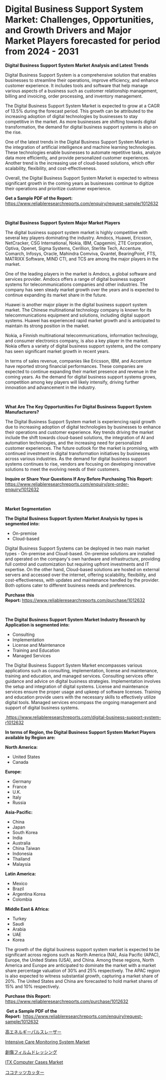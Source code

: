 <p><h1>Digital Business Support System Market: Challenges, Opportunities, and Growth Drivers and Major Market Players forecasted for period from 2024 - 2031</h1></p><p><strong>Digital Business Support System Market Analysis and Latest Trends</strong></p>
<p><p>Digital Business Support System is a comprehensive solution that enables businesses to streamline their operations, improve efficiency, and enhance customer experience. It includes tools and software that help manage various aspects of a business such as customer relationship management, billing and invoicing, order processing, and inventory management.</p><p>The Digital Business Support System Market is expected to grow at a CAGR of 13.5% during the forecast period. This growth can be attributed to the increasing adoption of digital technologies by businesses to stay competitive in the market. As more businesses are shifting towards digital transformation, the demand for digital business support systems is also on the rise.</p><p>One of the latest trends in the Digital Business Support System Market is the integration of artificial intelligence and machine learning technologies. These technologies enable businesses to automate repetitive tasks, analyze data more efficiently, and provide personalized customer experiences. Another trend is the increasing use of cloud-based solutions, which offer scalability, flexibility, and cost-effectiveness.</p><p>Overall, the Digital Business Support System Market is expected to witness significant growth in the coming years as businesses continue to digitize their operations and prioritize customer experience.</p></p>
<p><strong>Get a Sample PDF of the Report:&nbsp;</strong> <a href="https://www.reliableresearchreports.com/enquiry/request-sample/1012632">https://www.reliableresearchreports.com/enquiry/request-sample/1012632</a></p>
<p>&nbsp;</p>
<p><strong>Digital Business Support System Major Market Players</strong></p>
<p><p>The digital business support system market is highly competitive with several key players dominating the industry. Amdocs, Huawei, Ericsson, NetCracker, CSG International, Nokia, IBM, Capgemini, ZTE Corporation, Optiva, Openet, Sigma Systems, Cerillion, Sterlite Tech, Accenture, Comarch, Infosys, Oracle, Mahindra Comviva, Qvantel, BearingPoint, FTS, MATRIXX Software, MIND CTI, and TCS are among the major players in the market.</p><p>One of the leading players in the market is Amdocs, a global software and services provider. Amdocs offers a range of digital business support systems for telecommunications companies and other industries. The company has seen steady market growth over the years and is expected to continue expanding its market share in the future.</p><p>Huawei is another major player in the digital business support system market. The Chinese multinational technology company is known for its telecommunications equipment and solutions, including digital support systems. Huawei has experienced rapid market growth and is anticipated to maintain its strong position in the market.</p><p>Nokia, a Finnish multinational telecommunications, information technology, and consumer electronics company, is also a key player in the market. Nokia offers a variety of digital business support systems, and the company has seen significant market growth in recent years.</p><p>In terms of sales revenue, companies like Ericsson, IBM, and Accenture have reported strong financial performances. These companies are expected to continue expanding their market presence and revenue in the coming years. As the demand for digital business support systems grows, competition among key players will likely intensify, driving further innovation and advancement in the industry.</p></p>
<p>&nbsp;</p>
<p><strong>What Are The Key Opportunities For Digital Business Support System Manufacturers?</strong></p>
<p><p>The Digital Business Support System market is experiencing rapid growth due to increasing adoption of digital technologies by businesses to enhance their operations and customer experience. Key trends driving the market include the shift towards cloud-based solutions, the integration of AI and automation technologies, and the increasing need for personalized customer experiences. The future outlook for the market is promising, with continued investment in digital transformation initiatives by businesses across various industries. As the demand for digital business support systems continues to rise, vendors are focusing on developing innovative solutions to meet the evolving needs of their customers.</p></p>
<p><strong>Inquire or Share Your Questions If Any Before Purchasing This Report:</strong> <a href="https://www.reliableresearchreports.com/enquiry/pre-order-enquiry/1012632">https://www.reliableresearchreports.com/enquiry/pre-order-enquiry/1012632</a></p>
<p>&nbsp;</p>
<p><strong>Market Segmentation</strong></p>
<p><strong>The Digital Business Support System Market Analysis by types is segmented into:</strong></p>
<p><ul><li>On-premise</li><li>Cloud-based</li></ul></p>
<p><p>Digital Business Support Systems can be deployed in two main market types - On-premise and Cloud-based. On-premise solutions are installed and operated on the company's own hardware and infrastructure, providing full control and customization but requiring upfront investments and IT expertise. On the other hand, Cloud-based solutions are hosted on external servers and accessed over the internet, offering scalability, flexibility, and cost-effectiveness, with updates and maintenance handled by the provider. Both options cater to different business needs and preferences.</p></p>
<p><strong>Purchase this Report:&nbsp;</strong><a href="https://www.reliableresearchreports.com/purchase/1012632">https://www.reliableresearchreports.com/purchase/1012632</a></p>
<p>&nbsp;</p>
<p><strong>The Digital Business Support System Market Industry Research by Application is segmented into:</strong></p>
<p><ul><li>Consulting</li><li>Implementation</li><li>License and Maintenance</li><li>Training and Education</li><li>Managed Services</li></ul></p>
<p><p>The Digital Business Support System Market encompasses various applications such as consulting, implementation, license and maintenance, training and education, and managed services. Consulting services offer guidance and advice on digital business strategies. Implementation involves the setup and integration of digital systems. License and maintenance services ensure the proper usage and upkeep of software licenses. Training and education provide users with the necessary skills to effectively utilize digital tools. Managed services encompass the ongoing management and support of digital business systems.</p></p>
<p><a href="https://www.reliableresearchreports.com/digital-business-support-system-r1012632">&nbsp;https://www.reliableresearchreports.com/digital-business-support-system-r1012632</a></p>
<p><strong>In terms of Region, the Digital Business Support System Market Players available by Region are:</strong></p>
<p>
    <p> <strong> North America: </strong>
        <ul>
            <li>United States</li>
            <li>Canada</li>
        </ul>
        </p> 
    <p> <strong> Europe: </strong>
        <ul>
            <li>Germany</li>
            <li>France</li>
            <li>U.K.</li>
            <li>Italy</li>
            <li>Russia</li>
        </ul>
        </p> 
    <p> <strong> Asia-Pacific: </strong>
        <ul>
            <li>China</li>
            <li>Japan</li>
            <li>South Korea</li>
            <li>India</li>
            <li>Australia</li>
            <li>China Taiwan</li>
            <li>Indonesia</li>
            <li>Thailand</li>
            <li>Malaysia</li>
        </ul>
        </p> 
    <p> <strong> Latin America: </strong>
        <ul>
            <li>Mexico</li>
            <li>Brazil</li>
            <li>Argentina Korea</li>
            <li>Colombia</li>
        </ul>
        </p> 
    <p> <strong> Middle East & Africa: </strong>
        <ul>
            <li>Turkey</li>
            <li>Saudi</li>
            <li>Arabia</li>
            <li>UAE</li>
            <li>Korea</li>
        </ul>
    </p>
    </p>
<p><p>The growth of the digital business support system market is expected to be significant across regions such as North America (NA), Asia Pacific (APAC), Europe, the United States (USA), and China. Among these regions, North America and Europe are anticipated to dominate the market with a market share percentage valuation of 30% and 25% respectively. The APAC region is also expected to witness substantial growth, capturing a market share of 20%. The United States and China are forecasted to hold market shares of 15% and 10% respectively.</p></p>
<p><strong>Purchase this Report: </strong><a href="https://www.reliableresearchreports.com/purchase/1012632">https://www.reliableresearchreports.com/purchase/1012632</a></p>
<p>&nbsp;<strong>Get a Sample PDF of the Report:&nbsp;&nbsp;</strong><a href="https://www.reliableresearchreports.com/enquiry/request-sample/1012632">https://www.reliableresearchreports.com/enquiry/request-sample/1012632</a></p>
<p><strong></strong></p>
<p><p><a href="https://medium.com/@deontestanton2023/%E3%83%8F%E3%82%A4%E3%82%A8%E3%83%8D%E3%83%AB%E3%82%AE%E3%83%BC%E3%83%91%E3%83%AB%E3%82%B9%E3%83%AC%E3%83%BC%E3%82%B6%E3%83%BC%E5%B8%82%E5%A0%B4%E3%81%AF2031%E5%B9%B4%E3%81%BE%E3%81%A7%E3%81%AE%E5%B8%82%E5%A0%B4%E3%82%B7%E3%82%A7%E3%82%A2-%E3%82%B5%E3%82%A4%E3%82%BA-%E3%81%8A%E3%82%88%E3%81%B3%E4%BA%88%E6%B8%AC%E3%82%92%E9%87%8D%E7%82%B9%E3%81%AB%E3%81%97%E3%81%A6%E3%81%84%E3%81%BE%E3%81%99-b9fd2eca7a0c">高エネルギーパルスレーザー</a></p><p><a href="https://github.com/Sherrillcrooksxa8i18ucf2m/Market-Research-Report-List-2/blob/main/intensive-care-monitoring-system-market.md">Intensive Care Monitoring System Market</a></p><p><a href="https://github.com/JacksonWiza1924/Market-Research-Report-List-1/blob/main/336947653658.md">創傷フィルムドレッシング</a></p><p><a href="https://www.linkedin.com/pulse/itx-computer-cases-market-size-cagr-trends-2024-2030-vector-bureau-qpwsc?trackingId=MlQAM%2FcKm1%2BxSwY4HZEGyw%3D%3D">ITX Computer Cases Market</a></p><p><a href="https://github.com/hwbcz413288296/Market-Research-Report-List-2/blob/main/298564453657.md">ココナッツカッター</a></p></p>